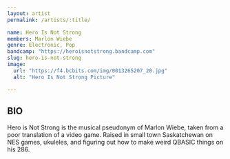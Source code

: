 ```yaml
---
layout: artist
permalink: /artists/:title/

name: Hero Is Not Strong
members: Marlon Wiebe
genre: Electronic, Pop
bandcamp: "https://heroisnotstrong.bandcamp.com"
slug: hero-is-not-strong
image:
  url: "https://f4.bcbits.com/img/0013265207_20.jpg"
  alt: "Hero Is Not Strong Picture"

---
```


## BIO

<p>Hero is Not Strong is the musical pseudonym of Marlon Wiebe, taken from a poor translation of a video game. Raised in small town Saskatchewan on NES games, ukuleles, and figuring out how to make weird QBASIC things on his 286.</p>